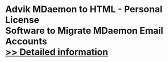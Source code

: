 # Advik MDaemon to HTML - Personal License<br />Software to Migrate MDaemon Email Accounts<br />[>> Detailed information](https://secure.shareit.com/shareit/product.html?productid=300857079&affiliateid=200057808)